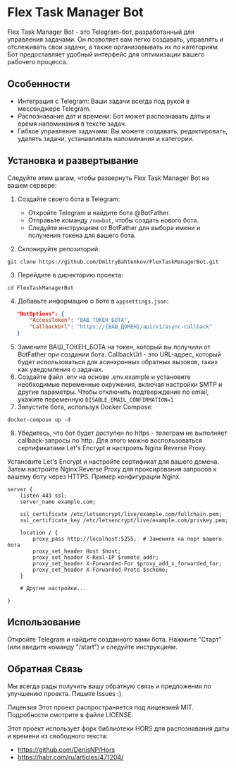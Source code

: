 # Flex Task Manager Bot
Flex Task Manager Bot - это Telegram-бот, разработанный для управления задачами. Он позволяет вам легко создавать, управлять и отслеживать свои задачи, а также организовывать их по категориям. Бот предоставляет удобный интерфейс для оптимизации вашего рабочего процесса.
## Особенности

- Интеграция с Telegram: Ваши задачи всегда под рукой в мессенджере Telegram.
- Распознавание дат и времени: Бот может распознавать даты и время напоминания в тексте задач.
- Гибкое управление задачами: Вы можете создавать, редактировать, удалять задачи, устанавливать напоминания и категории.

## Установка и развертывание

Следуйте этим шагам, чтобы развернуть Flex Task Manager Bot на вашем сервере:

1. Создайте своего бота в Telegram:

    - Откройте Telegram и найдите бота @BotFather.
    - Отправьте команду `/newbot`, чтобы создать нового бота.
    - Следуйте инструкциям от BotFather для выбора имени и получения токена для вашего бота.
2. Склонируйте репозиторий:
```shell
git clone https://github.com/DmitryBahtenkov/FlexTaskManagerBot.git
```
3. Перейдите в директорию проекта:
```shell
cd FlexTaskManagerBot
```
4. Добавьте информацию о боте в `appsettings.json`:
```json
   "BotOptions": {
       "AccessToken": "ВАШ_ТОКЕН_БОТА",
       "CallbackUrl": "https://{ВАШ_ДОМЕН}/api/v1/async-callback"
   }
```
5. Замените ВАШ_ТОКЕН_БОТА на токен, который вы получили от BotFather при создании бота. CallbackUrl - это URL-адрес, который будет использоваться для асинхронных обратных вызовов, таких как уведомления о задачах.
6. Создайте файл .env на основе .env.example и установите необходимые переменные окружения, включая настройки SMTP и другие параметры. Чтобы отключить подтверждение по email, укажите переменную `DISABLE_EMAIL_CONFIRMATION=1`
7. Запустите бота, используя Docker Compose:
```shell
docker-compose up -d 
```
8. Убедитесь, что бот будет доступен по https - телеграм не выполняет callback-запросы по http. Для этого можно воспользоваться сертификатами Let's Encrypt и настроить Nginx Reverse Proxy.

Установите Let's Encrypt и настройте сертификат для вашего домена. Затем настройте Nginx Reverse Proxy для проксирования запросов к вашему боту через HTTPS. Пример конфигурации Nginx:
```
server {
    listen 443 ssl;
    server_name example.com;

    ssl_certificate /etc/letsencrypt/live/example.com/fullchain.pem;
    ssl_certificate_key /etc/letsencrypt/live/example.com/privkey.pem;

    location / {
        proxy_pass http://localhost:5255;  # Замените на порт вашего бота
        proxy_set_header Host $host;
        proxy_set_header X-Real-IP $remote_addr;
        proxy_set_header X-Forwarded-For $proxy_add_x_forwarded_for;
        proxy_set_header X-Forwarded-Proto $scheme;
    }
    
    # Другие настройки...

}
```
## Использование
Откройте Telegram и найдите созданного вами бота. Нажмите "Старт" (или введите команду "/start") и следуйте инструкциям.

## Обратная Связь
Мы всегда рады получить вашу обратную связь и предложения по улучшению проекта. Пишите Issues :)

Лицензия
Этот проект распространяется под лицензией MIT. Подробности смотрите в файле LICENSE.

Этот проект использует форк библиотеки HORS для распознавания даты и времени из свободного текста:
- https://github.com/DenisNP/Hors
- https://habr.com/ru/articles/471204/